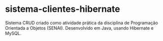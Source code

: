 # sistema-clientes-hibernate
Sistema CRUD criado como atividade prática da disciplina de Programação Orientada a Objetos (SENAI). Desenvolvido em Java, usando Hibernate e MySQL.
